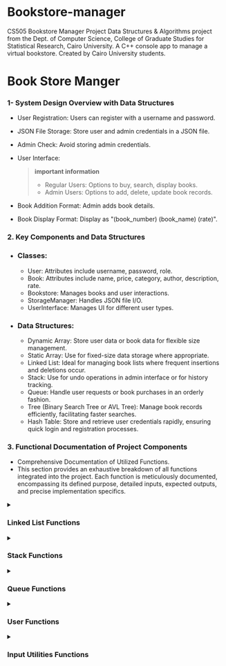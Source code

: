 # Bookstore-manager
CS505 Bookstore Manager Project  Data Structures &amp; Algorithms project from the Dept. of Computer Science, College of Graduate Studies for Statistical Research, Cairo University. A C++ console app to manage a virtual bookstore. Created by Cairo University students.


# Book Store Manger

### 1- System Design Overview with Data Structures
   - User Registration: Users can register with a username and password.

   - JSON File Storage: Store user and admin credentials in a JSON file.

   - Admin Check: Avoid storing admin credentials.

   - User Interface:

       > **important information**
       >
       > - Regular Users: Options to buy, search, display books.
       > - Admin Users: Options to add, delete, update book records.

   - Book Addition Format: Admin adds book details.

   - Book Display Format: Display as "(book_number) (book_name) (rate)".

### 2. Key Components and Data Structures
   - ### Classes:
        - User: Attributes include username, password, role.
        - Book: Attributes include name, price, category, author, description, rate.
        - Bookstore: Manages books and user interactions.
        - StorageManager: Handles JSON file I/O.
        - UserInterface: Manages UI for different user types.
   - ### Data Structures:

        - Dynamic Array: Store user data or book data for flexible size management.
        - Static Array: Use for fixed-size data storage where appropriate.
        - Linked List: Ideal for managing book lists where frequent insertions and deletions occur.
        - Stack: Use for undo operations in admin interface or for history tracking.
        - Queue: Handle user requests or book purchases in an orderly fashion.
        - Tree (Binary Search Tree or AVL Tree): Manage book records efficiently, facilitating faster searches.
        - Hash Table: Store and retrieve user credentials rapidly, ensuring quick login and registration processes.
    
### 3. Functional Documentation of Project Components

 - Comprehensive Documentation of Utilized Functions.
 - This section provides an exhaustive breakdown of all functions integrated into the project. Each function is meticulously documented, encompassing its defined purpose, detailed inputs, expected outputs, and precise implementation specifics.


[//]: # (Linked List Functions)

<details>
  <summary><h3><b>Linked List Functions</b></h3></summary>
   
  <details>
    <summary><i>Constructor</i></summary>
    
   ### LinkedListUtils<L>::LinkedListUtils() 
   - Purpose: Constructor initializing the linked list.
   - Inputs: None.
   - Outputs: None.
   - Initializes pointers head, cursor, and prev to nullptr.

   ### Implementation
   ```C++
   template <class L>
   LinkedListUtils<L>::LinkedListUtils() {
        head = nullptr;
        cursor = nullptr;
        prev = nullptr;
   }
   ```
  </details>
  
  <details>
    <summary><i>isEmpty</i></summary>
    
   ### bool LinkedListUtils<L>::isEmpty() const 
   - Purpose: Checks if the linked list is empty.
   - Inputs: None.
   - Outputs: Boolean indicating whether the list is empty or not.

   ### Implementation
   ```C++
    template <typename L>
    bool LinkedListUtils<L>::isEmpty() const {
       return head == nullptr;
    }
   ```
  </details> 

  <details>
    <summary><i>cursorIsEmpty</i></summary>
    
   ### bool LinkedListUtils<L>::currsorIsEmpty() const 
   - Purpose: Checks if the cursor is empty.
   - Inputs: None.
   - Outputs: Boolean indicating whether the cursor is empty or not.

   ### Implementation
   ```C++
    template <typename L>
    bool LinkedListUtils<L>::currsorIsEmpty() const {
       return cursor == nullptr;
    }
   ```
  </details> 

  <details>
    <summary><i>toFirst</i></summary>
     
   ### void LinkedListUtils<L>::toFirst()
   - Purpose: Moves the cursor to the beginning of the list.
   - Inputs: None.
   - Outputs: None.
       
   ### Implementation
   ```C++
    template <typename L>
    void LinkedListUtils<L>::toFirst() {
       cursor = head;
       prev = nullptr;
    }
   ```
  </details>

  <details>
    <summary><i>atFirst</i></summary>
     
   ### bool LinkedListUtils<L>::atFirst() const
   - Purpose: Checks if the cursor is at the beginning of the list.
   - Inputs: None.
   - Outputs: Boolean indicating if the cursor is at the beginning.
       
   ### Implementation
   ```C++
    template <typename L>
    bool LinkedListUtils<L>::atFirst() const {
        return cursor == head;
    }
   ```
  </details>

  <details>
    <summary><i>advance</i></summary>
     
   ### void LinkedListUtils<L>::advance()
   - Purpose: Moves the cursor to the next node in the list.
   - Inputs: None.
   - Outputs: None.
       
   ### Implementation
   ```C++
    template <typename L>
    void LinkedListUtils<L>::advance() {
       prev = cursor;
       cursor = cursor->next;
    }
   ```
  </details>

  <details>
    <summary><i>toEnd</i></summary>
     
   ### void LinkedListUtils<L>::toEnd()
   - Purpose: Moves the cursor to the end of the list.
   - Inputs: None.
   - Outputs: None.
       
   ### Implementation
   ```C++
    template <typename L>
    void LinkedListUtils<L>::toEnd() {
       toFirst();
       if (!isEmpty()) {
           while (cursor->next != nullptr)
               advance();
       }
   }
   ```
  </details>

  <details>
    <summary><i>atEnd</i></summary>
     
   ### bool LinkedListUtils<L>::atEnd() const
   - Purpose: Checks if the cursor is at the end of the list.
   - Inputs: None.
   - Outputs: Boolean indicating if the cursor is at the end.
       
   ### Implementation
   ```C++
    template <typename L>
    bool LinkedListUtils<L>::atEnd() const {
    if (isEmpty())
        return true;
    else if (currsorIsEmpty())
        return false;
    else
        return cursor->next == nullptr;
    }
   ```
  </details>

  <details>
    <summary><i>retrieveData</i></summary>
     
   ### void LinkedListUtils<L>::retrieveData(L& d) const
   - Purpose: Retrieves data from the current node.
   - Inputs: Reference to store retrieved data.
   - Outputs: None.
       
   ### Implementation
   ```C++
    template <typename L>
    void LinkedListUtils<L>::retrieveData(L& d) const {
        d = cursor->data;
    }
   ```
  </details>

  <details>
    <summary><i>retrieveData</i></summary>
     
   ### void LinkedListUtils<L>::retrieveData(L &d, int &k) const
   - Purpose: Retrieves data and key from the current node.
   - Inputs: References to store retrieved data and key.
   - Outputs: None.
       
   ### Implementation
   ```C++
    template <typename L>
    void LinkedListUtils<L>::retrieveData(L &d, int &k) const {
       d = cursor->data;
       k = cursor->key;
    }
   ```
  </details>

  <details>
    <summary><i>retrieveKey</i></summary>
     
   ### void LinkedListUtils<L>::retrieveKey(int &k) const
   - Purpose: Retrieves key from the current node.
   - Inputs: Reference to store retrieved key.
   - Outputs: None.
       
   ### Implementation
   ```C++
    template <typename L>
    void LinkedListUtils<L>::retrieveKey(int &k) const {
       k = cursor->key;
    }
   ```
  </details>

   <details>
    <summary><i>updateData</i></summary>
     
   ### void LinkedListUtils<L>::updateData(const L &d)
   - Purpose: Updates the data of the current node.
   - Inputs: New data to update.
   - Outputs: None.
       
   ### Implementation
   ```C++
    template <typename L>
    void LinkedListUtils<L>::updateData(const L &d) {
       cursor->data = d;
    }
   ```
  </details>

   <details>
    <summary><i>listSize</i></summary>
     
   ### int LinkedListUtils<L>::listSize() const
   - Purpose: Computes the size of the linked list.
   - Inputs: None.
   - Outputs: Integer representing the size of the list.
       
   ### Implementation
   ```C++
    template <typename L>
    int LinkedListUtils<L>::listSize() const {
        int count = 0;
        Node* temp = head;
        while (temp != nullptr) {
            count++;
            temp = temp->next;
        }
        return count;
    }
   ```
  </details>

   <details>
    <summary><i>insertFirst</i></summary>
     
   ### void LinkedListUtils<L>::insertFirst(const int &k, const L &d)
   - Purpose: Inserts a new node at the beginning of the list.
   - Inputs: Key and data for the new node.
   - Outputs: None.
       
   ### Implementation
   ```C++
    template <typename L>
    void LinkedListUtils<L>::insertFirst(const int &k, const L &d) {
        Node* temp = new Node;
        temp->key = k;
        temp->data = d;

        temp->next = head;

        head = temp;
        cursor = head;
        prev = nullptr;
    }
   ```
  </details>

   <details>
    <summary><i>insertAfter</i></summary>
     
   ### void LinkedListUtils<L>::insertAfter(const int &k, const L &d)
   - Purpose: Inserts a new node after the current node.
   - Inputs: Key and data for the new node.
   - Outputs: None.
       
   ### Implementation
   ```C++
    template <typename L>
    void LinkedListUtils<L>::insertAfter(const int &k, const L &d) {
        Node* temp = new Node;
        temp->key = k;
        temp->data = d;

        temp->next = cursor->next;
        cursor->next = temp;

        prev = cursor;
        cursor = temp;
    }
   ```
  </details>

  <details>
    <summary><i>insertBefore</i></summary>
     
   ### void LinkedListUtils<L>::insertBefore(const int &k, const L &d)
   - Purpose: Inserts a new node before the current node.
   - Inputs: Key and data for the new node.
   - Outputs: None.
       
   ### Implementation
   ```C++
    template <typename L>
    template <typename L>
    void LinkedListUtils<L>::insertBefore(const int &k, const L &d) {
        Node* temp = new Node;
        temp->key = k;
        temp->data = d;

        temp->next = cursor;
        prev->next = temp;

        cursor = temp;
    }
   ```
  </details>

  <details>
    <summary><i>insertEnd</i></summary>
     
   ### void LinkedListUtils<L>::insertEnd(const int &k, const L &d)
   - Purpose: Inserts a new node at the end of the list.
   - Inputs: Key and data for the new node.
   - Outputs: None.
       
   ### Implementation
   ```C++
    template <typename L>
    void LinkedListUtils<L>::insertEnd(const int &k, const L &d) {
        if (isEmpty())
            insertFirst(k, d);
        else {
            toEnd();
            insertAfter(k, d);
        }
    }
   ```
  </details>

  <details>
    <summary><i>deleteNode</i></summary>
     
   ### void LinkedListUtils<L>::deleteNode(const int &key)
   - Purpose: Deletes a node with a specified key from the list.
   - Inputs: Key of the node to be deleted.
   - Outputs: None.
       
   ### Implementation
   ```C++
    template <typename L>
    void LinkedListUtils<L>::deleteNode(const int &key) {
       // Node* temp = head;
       // Node* prev = nullptr;
       toFirst();
       // Case: List is empty
       if (cursor == nullptr) return;
   
       // Case: Node to delete is head
       if (cursor != nullptr && cursor->key == key) {
           head = cursor->next;   // Changed head
           delete cursor;         // free old head
           return;
       }
   
       // Search for the key to be deleted
       while (cursor != nullptr && cursor->key != key) {
           prev = cursor;
           cursor = cursor->next;
       }
   
       // If key was not present in linked list
       if (cursor == nullptr) return;
   
       // Unlink the node from linked list
       prev->next = cursor->next;
       delete cursor;
    }
   ```
  </details>

   <details>
    <summary><i>deleteNode</i></summary>
     
   ### void LinkedListUtils<L>::deleteNode()
   - Purpose: Deletes the current node.
   - Inputs: None.
   - Outputs: None.
       
   ### Implementation
   ```C++
    template <typename L>
    void LinkedListUtils<L>::deleteNode() {
      Node* temp;
      
      if (!currsorIsEmpty()){
          if (atFirst()) {
              temp = cursor;
              cursor = cursor->next;
              head = cursor;
              delete temp;
          } else {
              temp = cursor;
              cursor = cursor->next;
              prev->next = cursor;
              delete temp;
          }
      }
    }
   ```
  </details>

  <details>
    <summary><i>deleteFirst</i></summary>
     
   ### void LinkedListUtils<L>::deleteFirst()
   - Purpose: Deletes the first node in the list.
   - Inputs: None.
   - Outputs: None.
       
   ### Implementation
   ```C++
    template <typename L>
    void LinkedListUtils<L>::deleteFirst() {
      if (!isEmpty()) {
          toFirst();
          deleteNode();
      }
    }
   ```
  </details>

  <details>
    <summary><i>deleteEnd</i></summary>
     
   ### void LinkedListUtils<L>::deleteEnd()
   - Purpose: Deletes the last node in the list.
   - Inputs: None.
   - Outputs: None.
       
   ### Implementation
   ```C++
    template <typename L>
    void LinkedListUtils<L>::deleteEnd() {
      if (!isEmpty()) {
          toEnd();
          deleteNode();
      }
    }
   ```
  </details>

   <details>
    <summary><i>makeListEmpty</i></summary>
     
   ### void LinkedListUtils<L>::makeListEmpty()
   - Purpose: Empties the entire linked list.
   - Inputs: None.
   - Outputs: None.
       
   ### Implementation
   ```C++
    template <typename L>
   void LinkedListUtils<L>::makeListEmpty() {
      toFirst();
      while (!isEmpty())
          deleteNode();
   }
   ```
  </details>

<details>
    <summary><i>search</i></summary>
     
   ### bool LinkedListUtils<L>::search(const int &k)
   - Purpose: Searches for a node with a specified key in the list.
   - Inputs: Key to search for.
   - Outputs: Boolean indicating if the key was found.
       
   ### Implementation
   ```C++
    template <typename L>
   bool LinkedListUtils<L>::search(const int &k) {
      bool found = false;
      toFirst();
      while (!found && cursor != nullptr) {
          if (cursor->key == k)
              found = true;
          else
              advance();
      }
      return found;
   }
   ```
  </details>

  <details>
    <summary><i>orderInsert</i></summary>
     
   ### void LinkedListUtils<L>::orderInsert(const int &k, const L &d)
   - Purpose: Inserts a node in ascending order based on the key.
   - Inputs:  Key and data for the new node.
   - Outputs: None.
       
   ### Implementation
   ```C++
    template <typename L>
    void LinkedListUtils<L>::orderInsert(const int &k, const L &d) {
      toFirst();
      while (cursor != nullptr && cursor->key < k)
          advance();
      if (prev == nullptr)
          insertFirst(k, d);
      else
          insertBefore(k, d);
    }
   ```
  </details>

   <details>
    <summary><i>traverse</i></summary>
     
   ### void LinkedListUtils<L>::traverse()
   - Purpose: Traverses the list and prints the keys of all nodes.
   - Inputs:  None.
   - Outputs: None.
       
   ### Implementation
   ```C++
    template <typename L>
    void LinkedListUtils<L>::traverse() {
      toFirst();
      while (!currsorIsEmpty()) {
          cout << cursor->key; //<< " " << cursor->data << endl;
          advance();
      }
    }
   ```
  </details>

  <details>
       <summary><i>Destructor</i></summary>
        
   ### LinkedListUtils<L>::~LinkedListUtils()
   - Purpose: Destructor to free memory by making the list empty.
   - Inputs:  None.
   - Outputs: None.
          
   ### Implementation
   ```C++
      template <typename L>
      LinkedListUtils<L>::~LinkedListUtils() {
         makeListEmpty();
      }
   ```
   </details>
 
</details>

[//]: # (Stack Functions)

<details>
  <summary><h3><b>Stack Functions</b></h3></summary>
   
  <details>
    <summary><i>Constructor</i></summary>
    
   ### StackUtils<T>::StackUtils(int size) 
   - Purpose: Constructor for the Stack class with an argument specifying the size of the stack.
   - Inputs: Size of the stack.
   - Outputs: None.

   ### Implementation
   ```C++
   template <typename T>
   StackUtils<T>::StackUtils(int size) {
       stack_size = size;
       top = -1; /* top is -1 at the beginning */
       count = 0;
       stack = new T[stack_size];
   }
   ```
  </details>

  <details>
    <summary><i>Copy Constructor</i></summary>
    
   ### StackUtils<T>::StackUtils(const StackUtils<T> &original)
   - Purpose: Copy constructor to copy the original stack to a new one without changing the original stack.
   - Inputs: The original stack to be copied.
   - Outputs: None.

   ### Implementation
   ```C++
   template <typename T>
   StackUtils<T>::StackUtils(const StackUtils<T> &original) {
       stack_size = original.stack_size;
       top = original.top;
       count = original.count;
       stack = new T[stack_size]; /* allocate memory for the new stack */
       for (int i = 0; i <= stack_size; i++)
           stack[i] = original.stack[i];
   }
   ```
  </details>

  <details>
    <summary><i>push</i></summary>
    
   ### void StackUtils<T>::push(T data)
   - Purpose: Pushes a new element onto the stack.
   - Inputs: The new element to be pushed.
   - Outputs: None.

   ### Implementation
   ```C++
   template <typename T>
   void StackUtils<T>::push(T data) {
       if (stackIsFull()) {
           cout << "Stack is full\n";
       }
       else {
           /* we must ++ before assigning because top is -1 at the beginning */
           stack[++top] = data;
           count++;
       }
   }
   ```
  </details>

  <details>
    <summary><i>pop</i></summary>
    
   ### void StackUtils<T>::pop(T &data)
   - Purpose: Pops an element from the stack.
   - Inputs: Reference to store the popped element.
   - Outputs: None.

   ### Implementation
   ```C++
   template <typename T>
   void StackUtils<T>::pop(T &data) {
       if (stackIsEmpty()) {
           cout << "Stack is empty\n";
       }
       else {
           data = stack[top--];
           count--;
       }
   }
   ```
  </details>

  <details>
    <summary><i>stackTop</i></summary>
    
   ### void StackUtils<T>::stackTop(T &data) const
   - Purpose: Retrieves the top element of the stack without removing it.
   - Inputs: Reference to store the top element.
   - Outputs: None.

   ### Implementation
   ```C++
   template <typename T>
   void StackUtils<T>::stackTop(T &data) const {
       if (stackIsEmpty())
           cout << "Stack Underflow";
       else
           data = stack[top];
   }
   ```
  </details>

   <details>
    <summary><i>stackIsEmpty</i></summary>
    
   ### bool StackUtils<T>::stackIsEmpty() const
   - Purpose: Checks if the stack is empty.
   - Inputs:  None.
   - Outputs: Boolean indicating if the stack is empty.

   ### Implementation
   ```C++
   template <typename T>
   bool StackUtils<T>::stackIsEmpty() const {
       return top < 0; // or return (top == -1);
   }
   ```
  </details>

   <details>
    <summary><i>stackIsFull</i></summary>
    
   ### bool StackUtils<T>::stackIsFull() const
   - Purpose: Checks if the stack is full.
   - Inputs:  None.
   - Outputs: Boolean indicating if the stack is full.

   ### Implementation
   ```C++
   template <typename T>
   bool StackUtils<T>::stackIsFull() const {
       return (top >= (stack_size - 1)); // or return (top == stack_size - 1);
   }
   ```
  </details>

   <details>
    <summary><i>stackSize</i></summary>
    
   ### int StackUtils<T>::stackSize()
   - Purpose: Retrieves the size of the stack (number of elements).
   - Inputs:  None.
   - Outputs: Integer representing the size of the stack.

   ### Implementation
   ```C++
   template <typename T>
   int StackUtils<T>::stackSize() {
       return count;
   }
   ```
  </details>

  <details>
    <summary><i>Destructor</i></summary>
    
   ### StackUtils<T>::~StackUtils()
   - Purpose: Destructor to delete the stack from memory after program execution.
   - Inputs:  None.
   - Outputs: None.

   ### Implementation
   ```C++
   template <typename T>
   StackUtils<T>::~StackUtils() {
       delete [] stack;
   }
   ```
  </details>
   
</details>


[//]: # (Book Functions)



[//]: # (Queue Functions)


<details>
  <summary><h3><b>Queue Functions</b></h3></summary>
   
  <details>
    <summary><i>Constructor</i></summary>
    
   ### QueueUtils<T>::QueueUtils(int size) 
   - Purpose: Constructor for QueueUtils class.
   - Inputs: Size of the queue.
   - Outputs: None.

   ### Implementation
   ```C++
    template <typename T>
    QueueUtils<T>::QueueUtils(int size) {
        this->size = size;
        queue = new T[size];
        front = 0;
        rear = -1;
        count = 0;
    }
   ```
  </details>

   <details>
    <summary><i>Destructor</i></summary>
    
   ### QueueUtils<T>::~QueueUtils()
   - Purpose: Destructor for QueueUtils class.
   - Inputs: None.
   - Outputs: None.

   ### Implementation
   ```C++
     template <typename T>
     QueueUtils<T>::~QueueUtils() {
         delete[] queue;
     }
   ```
  </details>

   <details>
    <summary><i>Copy constructor</i></summary>
    
   ### QueueUtils<T>::QueueUtils(const QueueUtils<T> &q)
   - Purpose: Copy constructor for QueueUtils class.
   - Inputs: Another QueueUtils object.
   - Outputs: None.

   ### Implementation
   ```C++
       template <typename T>
       QueueUtils<T>::QueueUtils(const QueueUtils<T> &q) {
           size = q.size;
           queue = new T[size];
           front = q.front;
           rear = q.rear;
           count = q.count;
           for (int i = 0; i < size; i++) {
               queue[i] = q.queue[i];
           }
       }
   ```
  </details>

  <details>
    <summary><i>enqueue</i></summary>
    
   ### void QueueUtils<T>::enqueue(T item)
   - Purpose: Adds an element to the queue.
   - Inputs: Element to be added.
   - Outputs: None.

   ### Implementation
   ```C++
       template <typename T>
       void QueueUtils<T>::enqueue(T item) {
           if (isFull()) {
               std::cout << "Queue is full" << std::endl;
               return;
           }
           rear = (rear + 1) % size;
           queue[rear] = item;
           count++;
       }
   ```
  </details>

  <details>
    <summary><i>dequeue</i></summary>
    
   ### T QueueUtils<T>::dequeue()
   - Purpose: Removes and returns the element from the front of the queue.
   - Inputs: None.
   - Outputs: Element removed from the queue (default value if empty).

   ### Implementation
   ```C++
       template <typename T>
       T QueueUtils<T>::dequeue() {
           if (isEmpty()) {
               std::cout << "Queue is empty" << std::endl;
               return T(); // Return default value of T
           }
           T item = queue[front];
           front = (front + 1) % size;
           count--;
           return item;
       }
   ```
  </details>

   <details>
    <summary><i>isEmpty</i></summary>
    
   ### bool QueueUtils<T>::isEmpty() const
   - Purpose: Checks if the queue is empty.
   - Inputs: None.
   - Outputs: Boolean indicating if the queue is empty.

   ### Implementation
   ```C++
          template <typename T>
          bool QueueUtils<T>::isEmpty() const {
              return count == 0;
          }
   ```
  </details>

   <details>
    <summary><i>isFull</i></summary>
    
   ### bool QueueUtils<T>::isFull() const
   - Purpose: Checks if the queue is full.
   - Inputs: None.
   - Outputs: Boolean indicating if the queue is full.

   ### Implementation
   ```C++
       template <typename T>
       bool QueueUtils<T>::isFull() const {
           return count == size;
       }
   ```
  </details>

  <details>
    <summary><i>display</i></summary>
    
   ### void QueueUtils<T>::display() const
   - Purpose: Displays the elements in the queue.
   - Inputs: None.
   - Outputs: None (prints queue elements if not empty).

   ### Implementation
   ```C++
       template <typename T>
       void QueueUtils<T>::display() const {
           if (isEmpty()) {
               std::cout << "Queue is empty" << std::endl;
               return;
           }
           std::cout << "Queue: ";
           for (int i = front; i != rear; i = (i + 1) % size) {
               std::cout << queue[i] << " ";
           }
           std::cout << queue[rear] << std::endl;
       }
   ```
  </details>


 <details>
    <summary><i>getMax</i></summary>
    
   ### T QueueUtils<T>::getMax()
   - Purpose: Retrieves the maximum element in the queue.
   - Inputs: None.
   - Outputs: The maximum element in the queue.

   ### Implementation
   ```C++
       template <typename T>
       T QueueUtils<T>::getMax() {
           if (isEmpty()) {
               throw std::runtime_error("Queue is empty");
           }
      
           T maxElement = queue[front];
           for (int i = front; i != rear; i = (i + 1) % size) {
               if (queue[i] > maxElement) {
                   maxElement = queue[i];
               }
           }
      
           // Check the rear element
           if (queue[rear] > maxElement) {
               maxElement = queue[rear];
           }
      
           return maxElement;
       }
   ```
  </details>


</details>



[//]: # (User Functions)


<details>
  <summary><h3><b>User Functions</b></h3></summary>
   
  <details>
    <summary><i>Constructor</i></summary>
    
   ### User::User() 
   - Purpose: Constructor that loads user data from a CSV file.
   - Inputs: None.
   - Outputs: None.

   ### Implementation
   ```C++
    User::User() {
       loadFromCSV("database/users.csv");
     }
   ```
  </details>

   <details>
    <summary><i>Destructor</i></summary>
    
   ### User::~User()
   - Purpose: Destructor that saves user data to a CSV file and empties the user_node.
   - Inputs: None.
   - Outputs: None.

   ### Implementation
   ```C++
     User::~User() {
          saveToCSV("database/users.csv");
          user_node.makeListEmpty();
     }
   ```
  </details>

   <details>
    <summary><i>display</i></summary>
    
   ### bool User::display(string& username, string& job_title)
   - Purpose: Displays login or registration options for users.
   - Inputs: References to store username and job_title.
   - Outputs: Boolean indicating if the user was authenticated or registered.

   ### Implementation
   ```C++
   bool User::display(string& username, string& job_title) {
       string input, password;
       char ask = 'N';
       int choose = 0;
       bool found;
   
       do {
           choose = getValidNumber<int>("Select Authentication: \n1)Login \n2)Register a new Account\n");
           if (choose == 1) {
               cout << "Enter Username: ";
               getline(cin, username);
               cout << "Enter Password: ";
               getline(cin, password);
   
               found = serach(username, password);
               if (!found) {
                   if (serach(username)) {
                       // User exists, but password is incorrect
                       cout << "Incorrect password for existing user. Would you like to login again? (Y/N)" << endl;
                   } else {
                       // User does not exist
                       cout << "User Not Found. Would you like to login again? (Y/N)" << endl;
                   }
                   getline(cin, input);
                   ask = !input.empty() ? input[0] : 'N';
               } else {
                   UserData data;
                   user_node.retrieveData(data);
                   cout << "\n'" << data.username << "' Welcome To Our Bookstore \n";
                   return true;
               }
           } else if (choose == 2) {
               cout << "Please Enter the username: ";
               getline(cin, username);
               cout << "Enter Password: ";
               getline(cin, password);
               cout << "Please Enter your job title: ";
               getline(cin, job_title);
   
               if (username.empty() || password.empty() || job_title.empty()) {
                   cout << "Username or password cannot be empty. Would you like to try again? (Y/N)" << endl;
                   getline(cin, input);
                   ask = !input.empty() ? input[0] : 'N';
                   continue;
               }
   
               found = serach(username);
               if (found) {
                   cout << "This User Already Exists. Would you like to try logging in? (Y/N)" << endl;
                   getline(cin, input);
                   ask = !input.empty() ? input[0] : 'N';
                   if (ask == 'Y' || ask == 'y') {
                       continue; // Redirect to login
                   }
               } else {
                   insert(username, password, job_title);
                   cout << "\n'" << username << "' Welcome To Bookstore \n";
                   saveToCSV("database/users.csv");
                   return true;
               }
           }
       } while (ask == 'Y' || ask == 'y');
   
       return false;
   }
   ```
  </details>

  <details>
    <summary><i>insert</i></summary>
    
   ### void User::insert(const string& username, const string& password, const string& job_title)
   - Purpose: Inserts a new user into the user_node.
   - Inputs: Username, password, and job title of the new user.
   - Outputs: None.

   ### Implementation
   ```C++
   void User::insert(const string&username, const string&password, const string&job_title) {
       UserData data;
       int key = 0;
       if (!user_node.currsorIsEmpty()) {
           user_node.toEnd();
           user_node.retrieveKey(key);
       }
   
       key++;
       data.job_title = job_title;
       data.username = username;
       data.password = password;
       user_node.insertEnd(key, data);
       saveToCSV("database/users.csv");
   }
   ```
  </details>

  <details>
    <summary><i>search</i></summary>
    
   ### bool User::search(const string& username)
   - Purpose: Searches for a specific username in the user_node.
   - Inputs: Username to search.
   - Outputs: Boolean indicating if the username exists.

   ### Implementation
   ```C++
   bool User::serach(const string&username) {
       bool found = false;
       UserData data;
       user_node.toFirst();
       while (!user_node.currsorIsEmpty()) {
           user_node.retrieveData(data);
           if (data.username == username)
               return true;
   
           user_node.advance();
       }
       return found;
   }
   ```
  </details>

   <details>
    <summary><i>search</i></summary>
    
   ### bool User::search(const string& username, const string& password)
   - Purpose: Searches for a specific username and password combination in the user_node.
   - Inputs: Username and password to search.
   - Outputs: Boolean indicating if the username and password match.

   ### Implementation
   ```C++
   bool User::serach(const string&username, const string&password) {
       bool found = false;
       UserData data;
       user_node.toFirst();
       while (!user_node.currsorIsEmpty()) {
           user_node.retrieveData(data);
           if (data.username == username && data.password == password)
               return true;
   
           user_node.advance();
       }
       return found;
   }
   ```
  </details>

   <details>
    <summary><i>size</i></summary>
    
   ### int User::size()
   - Purpose: Retrieves the number of users in the user_node.
   - Inputs: None.
   - Outputs: Integer representing the number of users.

   ### Implementation
   ```C++
      int User::size() {
          return user_node.listSize();
      }
   ```
  </details>

  <details>
    <summary><i>loadFromCSV</i></summary>
    
   ### void User::loadFromCSV(const string& filename)
   - Purpose: Loads user data from a CSV file into the user_node.
   - Inputs: Filename of the CSV file.
   - Outputs: None.
   - 
   ### Implementation
   ```C++
     void User::loadFromCSV(const string& filename) {
      
          // skip the first line
          locale::global(locale("C"));
      
          std::string data[MAX_ROWS][USER_MAX_COLS];
          int rowCount, colCount;
      
          try {
              readCSV<USER_MAX_COLS>(filename, data, rowCount, colCount); // Template argument added
              for (int i = 0; i < rowCount; ++i) {
                  string username = data[i][0];
                  string password = data[i][1];
                  string job_title = data[i][2];
      
                  // Basic validation example
                  if (!username.empty() && !password.empty() && !job_title.empty()) {
                      insert(username, password, job_title);
                  }
              }
          } catch (const std::exception& e) {
              cerr << "Error reading file: " << e.what() << endl;
          }
      }
   ```
  </details>


 <details>
    <summary><i>saveToCSV</i></summary>
    
   ### void User::saveToCSV(const string& filename)
   - Purpose: Saves user data from the user_node to a CSV file.
   - Inputs: Filename of the CSV file.
   - Outputs: None.

   ### Implementation
   ```C++
       void User::saveToCSV(const string& filename) {
          std::string data[MAX_ROWS][USER_MAX_COLS];
          int rowCount = 0;
      
          user_node.toFirst();
          UserData userData;
          while (!user_node.currsorIsEmpty() && rowCount < MAX_ROWS) {
              user_node.retrieveData(userData);
              data[rowCount][0] = userData.username;
              data[rowCount][1] = userData.password;
              data[rowCount][2] = userData.job_title;
              rowCount++;
              user_node.advance();
          }
      
          writeCSV<USER_MAX_COLS>(filename, data, rowCount, USER_MAX_COLS); // Template argument added
      }
   ```
  </details>


</details>


[//]: # (Input Utilities Functions)


<details>
  <summary><h3><b>Input Utilities Functions</b></h3></summary>
   
  <details>
    <summary><i>getValidNumber</i></summary>
    
   ### T getValidNumber(const string& prompt)
   - Purpose: Prompts the user for input until a valid number of type T is entered.
   - Inputs: A prompt message to display to the user.
   - Outputs: The valid number of type T entered by the user.

   ### Implementation
   ```C++
   template <typename T>
   T getValidNumber(const string& prompt) {
       T number;
       string input;
       bool isValid = false;
   
       while (!isValid) {
           cout << prompt;
           getline(cin, input);
           stringstream ss(input);
   
           if (ss >> number && !(ss >> input)) { // Check if input is a number and nothing follows
               isValid = true;
           } else {
               cout << "Invalid input. Please enter a valid number.\n";
           }
       }
       return number;
   }
   ```
  </details>

   
</details>








